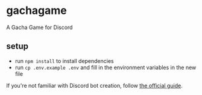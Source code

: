 # gachagame
A Gacha Game for Discord


## setup
- run `npm install` to install dependencies
- run `cp .env.example .env` and fill in the environment variables in the new file

If you're not familiar with Discord bot creation, follow [the official guide](https://discord.com/developers/docs/getting-started).